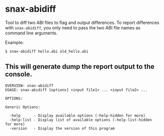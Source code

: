 # snax-abidiff

Tool to diff two ABI files to flag and output differences.
To report differences with ```snax-abidiff```, you only need to pass the two ABI file names as command line arguments.

Example:
```bash
$ snax-abidiff hello.abi old_hello.abi
```

This will generate dump the report output to the console.
---
```
OVERVIEW: snax-abidiff
USAGE: snax-abidiff [options] <input file1> ... <input file2> ...

OPTIONS:

Generic Options:

  -help      - Display available options (-help-hidden for more)
  -help-list - Display list of available options (-help-list-hidden for more)
  -version   - Display the version of this program
```
